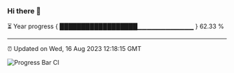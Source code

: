 ### Hi there 👋

⏳ Year progress { ██████████████████▁▁▁▁▁▁▁▁▁▁▁▁ } 62.33 %

---

⏰ Updated on Wed, 16 Aug 2023 12:18:15 GMT

![Progress Bar CI](https://github.com/liununu/liununu/workflows/Progress%20Bar%20CI/badge.svg)
